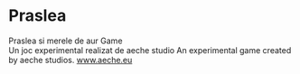 Praslea
=======

Praslea si merele de aur Game</br>
Un joc experimental realizat de aeche studio
An experimental game created by aeche studios.
www.aeche.eu

